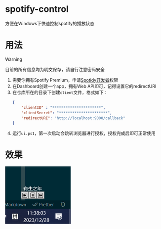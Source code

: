 # spotify-control
方便在Windows下快速控制spotify的播放状态

# 用法
> [!WARNING]
> 目前的所有信息均为明文保存，请自行注意密码安全
1. 需要你拥有Spotify Premium，申请[Spotidy开发者](https://developer.spotify.com/dashboard)权限
2. 在Dashboard创建一个app，拥有Web API即可，记得设置它的redirectURI
3. 在仓库所在的目录下创建`client`文件，格式如下：
    ```json
    {
        "clientID" : "**********************",
        "clientSecret": "**********************",
        "redirectURI": "http://localhost:9000/callback"
    }
    ```
4. 运行`ui.ps1`，第一次启动会跳转浏览器进行授权，授权完成后即可正常使用

# 效果

![](show.png)
